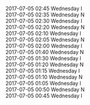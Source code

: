 2017-07-05 02:45 Wednesday  I  
2017-07-05 02:35 Wednesday  N  
2017-07-05 02:30 Wednesday  I  
2017-07-05 02:20 Wednesday  N  
2017-07-05 02:10 Wednesday  I  
2017-07-05 02:05 Wednesday  N  
2017-07-05 02:00 Wednesday  I  
2017-07-05 01:40 Wednesday  N  
2017-07-05 01:30 Wednesday  I  
2017-07-05 01:20 Wednesday  N  
2017-07-05 01:15 Wednesday  I  
2017-07-05 01:10 Wednesday  N  
2017-07-05 01:05 Wednesday  I  
2017-07-05 00:50 Wednesday  N  
2017-07-05 00:45 Wednesday  I  
